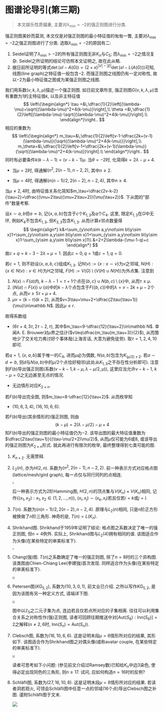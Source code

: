 # 图谱论导引(第三期)
>本文娱乐性质偏重, 主要对$\lambda_\min=-2$的强正则图进行分类.

强正则图美妙而莫测, 本文仅是对强正则图的最小特征值的匆匆一瞥, 主要对$\lambda_\min=-2$之强正则图进行了分类. 选取$\lambda_\min =-2$的原因有二:

1. Seidel证明了$\lambda_\min> -2$的所有强正则图无非$K_n$与$C_5$; 而$\lambda_\min=-2$之情况复杂. Seidel之所证明的结论可仿照本文证明之, 故在此从略.
2. 据日前所证明的等式$\det(xI-A(G))=(2+x)^{|V|-|E|}\det(xI-L(A(G)))$可知, 线图(line graph)之特征值一般包含$-2$. 而强正则图之线图仍有一定对称性, 故以$-2$为最小特征值之图或为某强正则图之线图.

我们用系数$(v,k,\lambda,\mu)$描述一个强正则图. 如日前文章所言, 强正则图$G(v,k,\lambda,\mu)$含有重数为$1$的主特征值$k$, 以及非主特征值
$$
\left\{\begin{align*}
\tau =&\,\dfrac{1}{2}\left[(\lambda-\mu)+\sqrt{(\lambda-\mu)^2+4(k-\mu)}\right],\\
\theta =&\,\dfrac{1}{2}\left[(\lambda-\mu)-\sqrt{(\lambda-\mu)^2+4(k-\mu)}\right].\\
\end{align*}\right..
$$
相应的重数为
$$
\left\{\begin{align*}
m_\tau=&\,\dfrac{1}{2}\left[v-1-\dfrac{2k+(v-1)(\lambda-\mu)}{\sqrt{(\lambda-\mu)^2+4(k-\mu)}}\right],\\
m_\theta=&\,\dfrac{1}{2}\left[v-1+\dfrac{2k+(v-1)(\lambda-\mu)}{\sqrt{(\lambda-\mu)^2+4(k-\mu)}}\right].\\
\end{align*}\right..
$$
同时有必要条件$k(k-\lambda-1)=(v-k-1)\mu$. 当$\theta=-2$时, 化简得$k=2\lambda-\mu+4$. 

* 当$\mu=2$时, 得通解$(n^2,2(n-1),n-2,2)$, 其中$n\geq 2$. 

* 当$\mu=4$时, 得通解$(n(n-1)/2,2(n-2),n-2,4)$, 其中$n\geq 4$.

当$\mu\neq 2,4$时, 由特征值关系化简知$m_\tau=\dfrac{2v-k-2}{\tau+2}=\dfrac{(\mu+2\tau)(\mu+2\tau+2)}{\mu(\tau+2)}$. 下从图的"部件"数量考察.

设$x\sim a,b$但$a\not\sim b$, 记$\{x,a,b\}$包含于$c$个$K_{1,3}$及$q$个$C_4$. 这里, 限定$K_{1,3}$在$G$中无环, 例如$K_4$不包含$K_{1,3}$, 但$K_{3,3}$包含$K_{1,3}$. 从而计算$x$邻点数量得
$$
\begin{align*}
k&=\sum_{y\not\sim a,y\not\sim b\\y\sim x}1+\sum_{y\not\sim a,y\sim b\\y\sim x}1+\sum_{y\sim a,y\not\sim b\\y\sim x}1-\sum_{y\sim a,y\sim b\\y\sim x}1\\
&=2+2\lambda-(\mu-1-q)+c
\end{align*}
$$
故$c+q=k-3-2\lambda+\mu=1$. 因此$c=0,q=1$或$c=1,q=0$.

若$c=1$, 则不妨设$\{x,a,b,c\}$组成$K_{1,3}$. 记$N(v):=\{x:x\sim v\}$为$v$之邻域, $N(H):\{x\in N(v):v\in H\}$为$H$之邻域, $F(H):=V(G)\setminus(V(H)\cup N(H))$为外点集. 注意到

1. $N(x)\cap F(a)$内, $k-\lambda-1=\tau +1$个点在$\{b,c\}\cup N(b,c)\setminus\{x\}$中, 从而$\tau\leq \mu$. 
2. $(N(a)\cap F(x))\cup\{a\}$中的$k-\lambda$个点包含于$F(\{b,c\})$中的$\lambda=v-2k+\mu-2$个点, 从而$v\geq 5\tau+\mu+4$. 
3. $\mu v=(k-\tau)(k+2)$, 从而$v=3\tau+\mu+2+\dfrac{2\tau(\tau+1)}{\mu}\in\mathbb N$. 因此$\mu\leq r$. 

故得系数组

* $(6\tau+4,3\tau,2\tau-2,\tau)$, 其中$m_\tau=9-\dfrac{12}{\tau+2}\in\mathbb N$. 幸闻A. E. Brouwer对$\mu$界之估计($v\leq\dfrac{m_\tau(m_\tau+3)}{2}$), 从而箇地少了交关吃力弗讨好个事体哉(上海言话, 大意为避免徒劳). 取$\tau=1,2,4,10$即可.

若$q=1$, $\{x,a,b\}$属于唯一的$C_4$, 进而$\mu$必为偶数, $N(a,b)$包含为$K_{(\mu/2)\times 2}$. 若$a\sim d\not\sim b$, 则$d$与$N(a,b)$中的$\mu/2$个点恰好相邻(此处从$K_{1,3}$之不存在性分析即可). 注意到$F(b)$导出强正则图(系数$(v-k-1,k-\mu,\lambda- \mu/2,\mu)$), 这里应当允许$v-k-1$, $k-\mu=0$之无边甚至无点的情况. 

* 无边情形对应$K_{2\times n}$.

若$F(b)$导出完全图, 则$m_\tau=8-\dfrac{12}{\tau+2}$. 从而枚举知

* $(10,6,3,4)$, $(16,10,6,6)$.

若$F(b)$导出(其余情形的)强正则图, 则由
$$
(k-\mu)=2(\lambda-\mu/2)-\mu+4
$$
知$F(b)$导出的强正则图的最小特征值仍为$-2$. 该导出图的最大特征值重数为$\dfrac{2\tau(\tau+1)}{(\tau-\mu/2+2)\mu/2}$, 从而$\mu$仅可能为$6$或$8$, 或该导出的强正则图为$K_{2\times n}$形式. 就此再进行有限次的枚举, 最终整理得到七类可能的图. 

1. $K_{n\times 2}$. 无需赘释.

2. $L_2(n)$, 亦为$H(2,n)$. 系数为$(n^2,2(n-1),n-2,2)$. 前一种表示方式对应格点图(lattice/mesh/gird graph), 每一点仅与同行同列的点相连.

   <img src="https://files.mdnice.com/user/12571/ae34879c-e6b0-43eb-a4ae-686a53092afc.png" style="zoom:33%;" />

   后一种表示方式为2阶Hamming图, $H(2,n)$的顶点集与$V(K_n)\times V(K_n)$相同, 记作$\{(x_1,x_2):x_1,x_2\in\{1,2,\ldots, n\}\}$, $(x_i,x_j)\sim(x_k,x_l)$若且仅若$i=k$或$j=l$.

3. $T(n)$. 系数为$(n(n-1)/2,2(n-2),n-2,4)$. 原理与$L_2(n)$相同, 只是$n$阶正方形被换做了$n$阶三角形. 神奇的是, $T(n)=L(K_n)$.

4. Shrikhand图. Shrikhand于1959年证明了结论: 格点图之系数决定了唯一的强正则图, 但$n=4$例外. 实际上, Shrikhand图与$L_2(4)$拥有相同的谱. 该图适合作为头像(在某些特定的审美标准下).

   <img src="https://files.mdnice.com/user/12571/a639641a-a331-4c45-b1c7-90525968cdd0.png" style="zoom: 33%;" />

5. Chang(強)图. $T(n)$之系数确定了唯一的强正则图, 除了$n=8$时的三个异构图. 该类图由Chien-Chiang Lee(李建強)首次发现. 同样适合作为头像(在某些特定的审美标准下).

   <img src="https://files.mdnice.com/user/12571/f78fb9fc-7c2b-4fbc-a850-727215eff899.png" style="zoom:50%;" />

6. Petersen图($KG_{5,2}$), 系数为$(10,3,0,1)$, 前文业已介绍. 之所以写作$KG_{5,2}$, 是因为该图有另一种定义方式, 请端详下图.

   <img src="https://files.mdnice.com/user/12571/5bdbaddc-7429-4354-bfd7-a3ef85c0c311.png" style="zoom: 50%;" />

   图中以$\mathbb Z_5$之二元子集为点, 连边若且仅若点所对应的子集相离. 往往可以利用集合关系之对称性作(强)正则图, 读者可回顾往期推送中对$[\mathrm{Aut}(S_6):\mathrm{Inn}(S_6)]=2$之解释($n\neq2,6$时, $\mathrm{Inn}(S_n)=\mathrm{Aut}(S_n)$).

7. Clebsch图, 系数为$(16,10,6,6)$. 这是证明末段$\mu=6$情形所对应的结果, 其形如下. 该图适合作为Shrikhand图之对偶头像(或称avatar couple, 在某些特定的审美标准下).

   <img src="https://files.mdnice.com/user/12571/8ff3afa9-c4fe-4bd4-a682-499fae18c748.png" style="zoom:50%;" />

   读者可思考如下小问题: (参见前文介绍过Ramsey数)已知给$K_n$中边$3$染色, 使得必定出现同色的三角形, 则$n\geq 17$. 试问, 应如何构造$n=16$时的反例?

8. Schläfli图, 系数为$(27,16,10,8)$. 这是证明末段$\mu=8$情形所对应的结果. 若读者洞若观火, 可领会Schläfli图中任意一点的邻域($16$个点)导出Clebsch图之补图. 谨附Schläfli图于文末.

   ![](https://files.mdnice.com/user/12571/bb9c3ee5-9b1a-49d5-bf59-25e32bdbb422.png)
